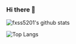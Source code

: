 ### Hi there 👋

<!--
**fxss5201/fxss5201** is a ✨ _special_ ✨ repository because its `README.md` (this file) appears on your GitHub profile.

Here are some ideas to get you started:

- 🔭 I’m currently working on ...
- 🌱 I’m currently learning ...
- 👯 I’m looking to collaborate on ...
- 🤔 I’m looking for help with ...
- 💬 Ask me about ...
- 📫 How to reach me: ...
- 😄 Pronouns: ...
- ⚡ Fun fact: ...
-->

![fxss5201's github stats](https://github-readme-stats.vercel.app/api?username=fxss5201&show_icons=true&include_all_commits=true)

<!--
[![vue-blog](https://github-readme-stats.vercel.app/api/pin/?username=vueBlog&repo=vue-blog)](https://github.com/vueBlog/vue-blog)
[![vue-blog-express](https://github-readme-stats.vercel.app/api/pin/?username=vueBlog&repo=vue-blog-express)](https://github.com/vueBlog/vue-blog-express)
-->

![Top Langs](https://github-readme-stats.vercel.app/api/top-langs/?username=fxss5201&layout=compact)
